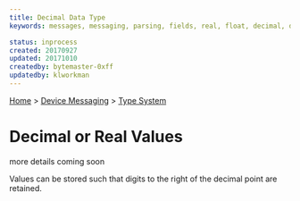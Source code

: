 ```yaml
---
title: Decimal Data Type
keywords: messages, messaging, parsing, fields, real, float, decimal, datatypes

status: inprocess
created: 20170927
updated: 20171010
createdby: bytemaster-0xff
updatedby: klworkman
---
```

[Home](../../Index.md) > [Device Messaging](../Index.md) > [Type System](Index.md)

# Decimal or Real Values

more details coming soon

Values can be stored such that digits to the right of the decimal point are retained.
